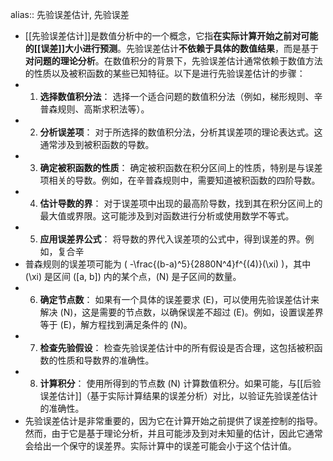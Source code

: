 alias:: 先验误差估计, 先验误差

- [[先验误差估计]]是数值分析中的一个概念，它指**在实际计算开始之前对可能的[[误差]]大小进行预测**。先验误差估计**不依赖于具体的数值结果**，而是基于**对问题的理论分析**。在数值积分的背景下，先验误差估计通常依赖于数值方法的性质以及被积函数的某些已知特征。以下是进行先验误差估计的步骤：
- 1. **选择数值积分法**：
   选择一个适合问题的数值积分法（例如，梯形规则、辛普森规则、高斯求积法等）。
- 2. **分析误差项**：
   对于所选择的数值积分法，分析其误差项的理论表达式。这通常涉及到被积函数的导数。
- 3. **确定被积函数的性质**：
   确定被积函数在积分区间上的性质，特别是与误差项相关的导数。例如，在辛普森规则中，需要知道被积函数的四阶导数。
- 4. **估计导数的界**：
   对于误差项中出现的最高阶导数，找到其在积分区间上的最大值或界限。这可能涉及到对函数进行分析或使用数学不等式。
- 5. **应用误差界公式**：
   将导数的界代入误差项的公式中，得到误差的界。例如，复合辛
- 普森规则的误差项可能为 \( -\frac{(b-a)^5}{2880N^4}f^{(4)}(\xi) \)，其中 \(\xi\) 是区间 \([a, b]\) 内的某个点，\(N\) 是子区间的数量。
- 6. **确定节点数**：
   如果有一个具体的误差要求 \(E\)，可以使用先验误差估计来解决 \(N\)，这是需要的节点数，以确保误差不超过 \(E\)。例如，设置误差界等于 \(E\)，解方程找到满足条件的 \(N\)。
- 7. **检查先验假设**：
   检查先验误差估计中的所有假设是否合理，这包括被积函数的性质和导数界的准确性。
- 8. **计算积分**：
   使用所得到的节点数 \(N\) 计算数值积分。如果可能，与[[后验误差估计]]（基于实际计算结果的误差分析）对比，以验证先验误差估计的准确性。
- 先验误差估计是非常重要的，因为它在计算开始之前提供了误差控制的指导。然而，由于它是基于理论分析，并且可能涉及到对未知量的估计，因此它通常会给出一个保守的误差界。实际计算中的误差可能会小于这个估计值。